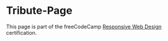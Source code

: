 # Tribute-Page

This page is part of the freeCodeCamp
[Responsive Web Design](https://learn.freecodecamp.org/responsive-web-design/responsive-web-design-projects)
certification.
